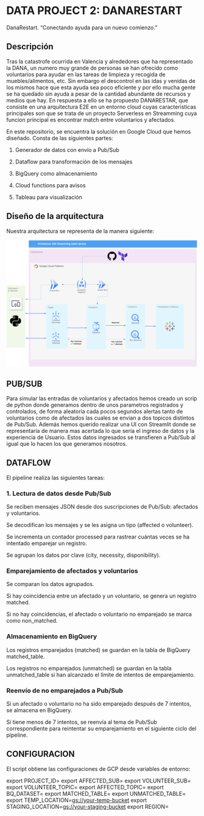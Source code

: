 # DATA PROJECT 2: DANARESTART
DanaRestart. “Conectando ayuda para un nuevo comienzo.”
## Descripción
Tras la catastrofe ocurrida en Valencia y alrededores que ha representado la DANA, un numero muy grande de personas se han ofrecido como voluntarios para ayudar en las tareas de limpieza y recogida de muebles/alimentos, etc. Sin embargo el descontrol en las idas y venidas de los mismos hace que esta ayuda sea poco eficiente y por ello mucha gente se ha quedado sin ayuda a pesar de la cantidad abundante de recursos y medios que hay. En respuesta a ello se ha propuesto DANARESTAR, que consiste en una arquitectura E2E en un entorno cloud cuyas caracteristicas principales son que se trata de un proyecto Serverless en Streamming cuya funcion principal es encontrar match entre voluntarios y afectados.

En este repositorio, se encuentra la solución en Google Cloud que hemos diseñado. Consta de las siguientes partes:

1. Generador de datos con envío a Pub/Sub

2. Dataflow para transformación de los mensajes

3. BigQuery como almacenamiento

4. Cloud functions para avisos

5. Tableau para visualización


## Diseño de la arquitectura
Nuestra arquitectura se representa de la manera siguiente:

<div align=center><img src="https://github.com/Marcanta7/DATAPROJECT2/blob/847560ba424ae6f959c462c2fda5a98fa136123e/Arquitectura_DP2.png" /></div>

## PUB/SUB

Para simular las entradas de voluntarios y afectados hemos creado un scrip de python donde generamos dentro de unos parametros registrados y controlados, de forma aleatoria cada pocos segundos alertas tanto de voluntarios como de afectados las cuales se envian a dos topicos distintos de Pub/Sub. Además hemos querido realizar una UI con Streamlit donde se representaria de manera mas acertada lo que seria el ingreso de datos y la experiencia de Usuario. Estos datos ingresados se transfieren a Pub/Sub al igual que lo hacen los que generamos nosotros.

## DATAFLOW
El pipeline realiza las siguientes tareas:

### 1. Lectura de datos desde Pub/Sub

Se reciben mensajes JSON desde dos suscripciones de Pub/Sub: afectados y voluntarios.

Se decodifican los mensajes y se les asigna un tipo (affected o volunteer).

Se incrementa un contador processed para rastrear cuántas veces se ha intentado emparejar un registro.

Se agrupan los datos por clave (city, necessity, disponibility).

### Emparejamiento de afectados y voluntarios

Se comparan los datos agrupados.

Si hay coincidencia entre un afectado y un voluntario, se genera un registro matched.

Si no hay coincidencias, el afectado o voluntario no emparejado se marca como non_matched.

### Almacenamiento en BigQuery

Los registros emparejados (matched) se guardan en la tabla de BigQuery matched_table.

Los registros no emparejados (unmatched) se guardan en la tabla unmatched_table si han alcanzado el límite de intentos de emparejamiento.

### Reenvío de no emparejados a Pub/Sub

Si un afectado o voluntario no ha sido emparejado después de 7 intentos, se almacena en BigQuery.

Si tiene menos de 7 intentos, se reenvía al tema de Pub/Sub correspondiente para reintentar su emparejamiento en el siguiente ciclo del pipeline.

## CONFIGURACION
El script obtiene las configuraciones de GCP desde variables de entorno:

export PROJECT_ID=<your-gcp-project>
export AFFECTED_SUB=<affected-subscription>
export VOLUNTEER_SUB=<volunteer-subscription>
export VOLUNTEER_TOPIC=<volunteer-topic>
export AFFECTED_TOPIC=<affected-topic>
export BQ_DATASET=<bigquery-dataset>
export MATCHED_TABLE=<matched-table>
export UNMATCHED_TABLE=<unmatched-table>
export TEMP_LOCATION=<gs://your-temp-bucket>
export STAGING_LOCATION=<gs://your-staging-bucket>
export REGION=<gcp-region>


